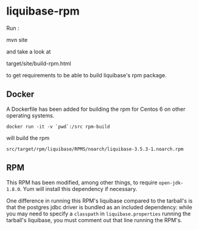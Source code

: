 liquibase-rpm
==============

Run :

mvn site


and take a look at

target/site/build-rpm.html

to get requirements to be able to build liquibase's rpm package.

## Docker
A Dockerfile has been added for building the rpm for Centos 6 on other operating systems.

```
docker run -it -v `pwd`:/src rpm-build
```

will build the rpm
```
src/target/rpm/liquibase/RPMS/noarch/liquibase-3.5.3-1.noarch.rpm 
```

## RPM

This RPM has been modified, among other things, to require `open-jdk-1.8.0`.  Yum will install this dependency if necessary.

One difference in running this RPM's liquibase compared to the tarball's is that the postgres jdbc driver is bundled as an included dependency: while you may need to specify a `classpath` in `liquibase.properties` running the tarball's liquibase, you must comment out that line running the RPM's.

